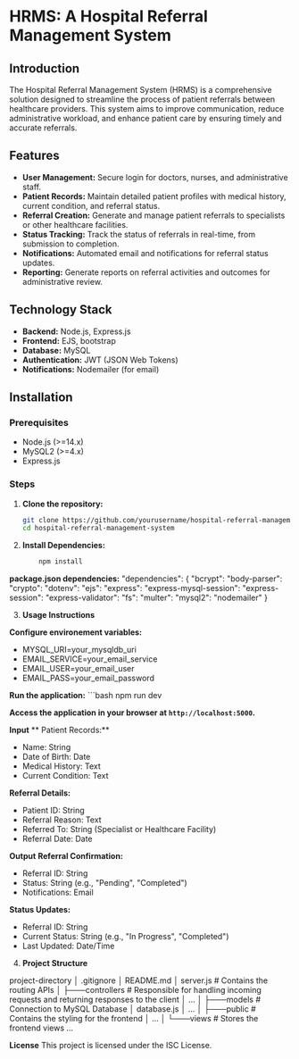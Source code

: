 # HRMS: A Hospital Referral Management System

## Introduction

The Hospital Referral Management System (HRMS) is a comprehensive solution designed to streamline the process of patient referrals between healthcare providers. This system aims to improve communication, reduce administrative workload, and enhance patient care by ensuring timely and accurate referrals.

## Features

- **User Management:** Secure login for doctors, nurses, and administrative staff.
- **Patient Records:** Maintain detailed patient profiles with medical history, current condition, and referral status.
- **Referral Creation:** Generate and manage patient referrals to specialists or other healthcare facilities.
- **Status Tracking:** Track the status of referrals in real-time, from submission to completion.
- **Notifications:** Automated email and  notifications for referral status updates.
- **Reporting:** Generate reports on referral activities and outcomes for administrative review.


## Technology Stack

- **Backend:** Node.js, Express.js
- **Frontend:** EJS, bootstrap
- **Database:** MySQL
- **Authentication:** JWT (JSON Web Tokens)
- **Notifications:**  Nodemailer (for email)


## Installation

### Prerequisites

- Node.js (>=14.x)
- MySQL2 (>=4.x)
- Express.js

### Steps

1. **Clone the repository:**
   ```bash
   git clone https://github.com/yourusername/hospital-referral-management-system.git
   cd hospital-referral-management-system

2. **Install Dependencies:**

    ```bash 
        npm install
**package.json dependencies:**
"dependencies": {
    "bcrypt": 
    "body-parser": 
    "crypto": 
    "dotenv": 
    "ejs": 
    "express": 
    "express-mysql-session": 
    "express-session": 
    "express-validator": 
    "fs":
    "multer": 
    "mysql2": 
    "nodemailer"
  }

3. **Usage Instructions** 

**Configure environement variables:**
- MYSQL_URI=your_mysqldb_uri
- EMAIL_SERVICE=your_email_service
- EMAIL_USER=your_email_user
- EMAIL_PASS=your_email_password

**Run the application:**
    ```bash 
    npm run dev

**Access the application in your browser at `http://localhost:5000`.**

**Input**
 ** Patient Records:**
- Name: String
- Date of Birth: Date
- Medical History: Text
- Current Condition: Text


 **Referral Details:**
- Patient ID: String
- Referral Reason: Text
- Referred To: String (Specialist or Healthcare Facility)
- Referral Date: Date

**Output**
 **Referral Confirmation:**
- Referral ID: String
- Status: String (e.g., "Pending", "Completed")
- Notifications: Email


 **Status Updates:**
- Referral ID: String
- Current Status: String (e.g., "In Progress", "Completed")
- Last Updated: Date/Time


4. **Project Structure**

project-directory
│   .gitignore
│   README.md
│   server.js                       # Contains the routing APIs
│
├───controllers                     # Responsible for handling incoming requests and returning responses to the client
│       ...
│
├───models                          # Connection to MySQL Database
│       database.js
│       ...
│
├───public                          # Contains the styling for the frontend
│       ...
│
└───views                           # Stores the frontend views
        ...


**License**
This project is licensed under the ISC License. 
